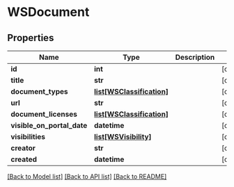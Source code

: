 # WSDocument

## Properties
Name | Type | Description | Notes
------------ | ------------- | ------------- | -------------
**id** | **int** |  | [optional] 
**title** | **str** |  | [optional] 
**document_types** | [**list[WSClassification]**](WSClassification.md) |  | [optional] 
**url** | **str** |  | [optional] 
**document_licenses** | [**list[WSClassification]**](WSClassification.md) |  | [optional] 
**visible_on_portal_date** | **datetime** |  | [optional] 
**visibilities** | [**list[WSVisibility]**](WSVisibility.md) |  | [optional] 
**creator** | **str** |  | [optional] 
**created** | **datetime** |  | [optional] 

[[Back to Model list]](../README.md#documentation-for-models) [[Back to API list]](../README.md#documentation-for-api-endpoints) [[Back to README]](../README.md)


